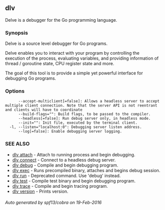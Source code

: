 ## dlv

Delve is a debugger for the Go programming language.

### Synopsis


Delve is a source level debugger for Go programs.

Delve enables you to interact with your program by controlling the execution of the process,
evaluating variables, and providing information of thread / goroutine state, CPU register state and more.

The goal of this tool is to provide a simple yet powerful interface for debugging Go programs.


### Options

```
      --accept-multiclient[=false]: Allows a headless server to accept multiple client connection. Note that the server API is not reentrant and clients will have to coordinate
      --build-flags="": Build flags, to be passed to the compiler.
      --headless[=false]: Run debug server only, in headless mode.
      --init="": Init file, executed by the terminal client.
  -l, --listen="localhost:0": Debugging server listen address.
      --log[=false]: Enable debugging server logging.
```

### SEE ALSO
* [dlv attach](dlv_attach.md)	 - Attach to running process and begin debugging.
* [dlv connect](dlv_connect.md)	 - Connect to a headless debug server.
* [dlv debug](dlv_debug.md)	 - Compile and begin debugging program.
* [dlv exec](dlv_exec.md)	 - Runs precompiled binary, attaches and begins debug session.
* [dlv run](dlv_run.md)	 - Deprecated command. Use 'debug' instead.
* [dlv test](dlv_test.md)	 - Compile test binary and begin debugging program.
* [dlv trace](dlv_trace.md)	 - Compile and begin tracing program.
* [dlv version](dlv_version.md)	 - Prints version.

###### Auto generated by spf13/cobra on 19-Feb-2016
